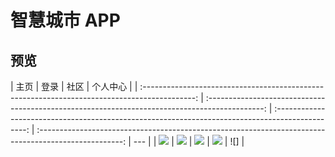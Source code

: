 # 智慧城市 APP

## 预览

|                                             主页                                              |                                              登录                                              |                                               社区                                               |                                               个人中心                                                |
| :-------------------------------------------------------------------------------------------: | :--------------------------------------------------------------------------------------------: | :----------------------------------------------------------------------------------------------: | :---------------------------------------------------------------------------------------------------: | --- |
| ![](https://github.com/birdbone/flutter_smart_city/blob/master/screenshots/home.png?raw=true) | ![](https://github.com/birdbone/flutter_smart_city/blob/master/screenshots/login.png?raw=true) | ![](https://github.com/birdbone/flutter_smart_city/blob/master/screenshots/profile.png?raw=true) | ![](https://github.com/birdbone/flutter_smart_city/blob/master/screenshots/edit_profile.png?raw=true) | ![] |
